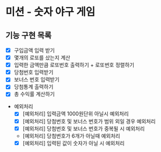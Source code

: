 # 미션 - 숫자 야구 게임

## 기능 구현 목록
- [X] 구입금액 입력 받기
- [X] 몇개의 로또를 샀는지 계산
- [X] 입력한 금액만큼 로또번호 출력하기 + 로또번호 정렬하기
- [X] 당첨번호 입력받기
- [X] 보너스 번호 입력받기
- [X] 당첨통계 출력하기
- [X] 총 수익률 계산하기

- 예외처리
   -[X] [예외처리] 입력금액 1000원단위 아닐시 예외처리
   -[X] [예외처리] 당첨번호 및 보너스 번호가 범위 외일 경우 예외처리
   -[X] [예외처리] 당첨번호 및 보너스 번호가 중복될 시 예외처리
   - [예외처리] 당첨번호가 6개가 아닐때 예외처리
   - [X] [예외처리] 입력된 값이 숫자가 아닐 시 예외처리